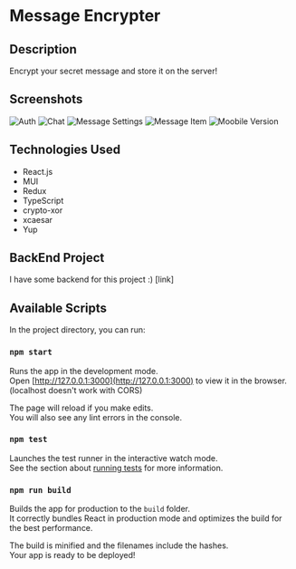 
# Message Encrypter

## Description

Encrypt your secret message and store it on the server!

## Screenshots

![Auth](https://user-images.githubusercontent.com/80011474/230906518-69857715-7c85-4204-a3c6-81d0efbe7d6f.png)
![Chat](https://user-images.githubusercontent.com/80011474/230906602-5d9f659c-9c3b-4088-ab80-7cedee4f5ba0.png)
![Message Settings](https://user-images.githubusercontent.com/80011474/230909119-02856964-cc4a-46e3-8d46-14b43e216a2f.png)
![Message Item](https://user-images.githubusercontent.com/80011474/230909161-c5359305-7b39-4d57-afb0-528446c81b49.png)
![Moobile Version](https://user-images.githubusercontent.com/80011474/230909276-4c9d3032-498a-4892-9f87-85ee403e7ab5.png)

## Technologies Used

 - React.js
 - MUI
 - Redux
 - TypeScript
 - crypto-xor
 - xcaesar
 - Yup

## BackEnd Project

I have some backend for this project :)
[link]

## Available Scripts

In the project directory, you can run:

### `npm start`

Runs the app in the development mode.\
Open [http://127.0.0.1:3000](http://127.0.0.1:3000) to view it in the browser.
(localhost doesn't work with CORS)

The page will reload if you make edits.\
You will also see any lint errors in the console.

### `npm test`

Launches the test runner in the interactive watch mode.\
See the section about [running tests](https://facebook.github.io/create-react-app/docs/running-tests) for more information.

### `npm run build`

Builds the app for production to the `build` folder.\
It correctly bundles React in production mode and optimizes the build for the best performance.

The build is minified and the filenames include the hashes.\
Your app is ready to be deployed!
